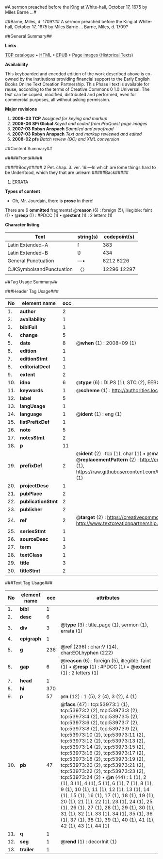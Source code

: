 #A sermon preached before the King at White-hall, October 17, 1675 by Miles Barne ...#

##Barne, Miles, d. 1709?##
A sermon preached before the King at White-hall, October 17, 1675 by Miles Barne ...
Barne, Miles, d. 1709?

##General Summary##

**Links**

[TCP catalogue](http://www.ota.ox.ac.uk/tcp/)  • 
[HTML](http://tei.it.ox.ac.uk/tcp/Texts-HTML/free/A30/A30995.html)  • 
[EPUB](http://tei.it.ox.ac.uk/tcp/Texts-EPUB/free/A30/A30995.epub) • 
[Page images (Historical Texts)](https://data.historicaltexts.jisc.ac.uk/view?pubId=eebo-12095720e&pageId=eebo-12095720e-53973-1)

**Availability**

This keyboarded and encoded edition of the
	       work described above is co-owned by the institutions
	       providing financial support to the Early English Books
	       Online Text Creation Partnership. This Phase I text is
	       available for reuse, according to the terms of Creative
	       Commons 0 1.0 Universal. The text can be copied,
	       modified, distributed and performed, even for
	       commercial purposes, all without asking permission.

**Major revisions**

1. __2006-03__ __TCP__ *Assigned for keying and markup*
1. __2006-06__ __SPi Global__ *Keyed and coded from ProQuest page images*
1. __2007-03__ __Robyn Anspach__ *Sampled and proofread*
1. __2007-03__ __Robyn Anspach__ *Text and markup reviewed and edited*
1. __2008-02__ __pfs__ *Batch review (QC) and XML conversion*

##Content Summary##

#####Front#####

#####Body#####
2 Pet. chap. 3. ver. 16.—In which are ſome things hard to be Ʋnderſtood, which they that are unlearn
#####Back#####

1. ERRATA

**Types of content**

  * Oh, Mr. Jourdain, there is **prose** in there!

There are 6 **ommitted** fragments! 
 @__reason__ (6) : foreign (5), illegible: faint (1)  •  @__resp__ (1) : #PDCC (1)  •  @__extent__ (1) : 2 letters (1)

**Character listing**


|Text|string(s)|codepoint(s)|
|---|---|---|
|Latin Extended-A|ſ|383|
|Latin Extended-B|Ʋ|434|
|General Punctuation|—•|8212 8226|
|CJKSymbolsandPunctuation|〈〉|12296 12297|

##Tag Usage Summary##

###Header Tag Usage###

|No|element name|occ|attributes|
|---|---|---|---|
|1.|__author__|2||
|2.|__availability__|1||
|3.|__biblFull__|1||
|4.|__change__|5||
|5.|__date__|8| @__when__ (1) : 2008-09 (1)|
|6.|__edition__|1||
|7.|__editionStmt__|1||
|8.|__editorialDecl__|1||
|9.|__extent__|2||
|10.|__idno__|6| @__type__ (6) : DLPS (1), STC (2), EEBO-CITATION (1), OCLC (1), VID (1)|
|11.|__keywords__|1| @__scheme__ (1) : http://authorities.loc.gov/ (1)|
|12.|__label__|5||
|13.|__langUsage__|1||
|14.|__language__|1| @__ident__ (1) : eng (1)|
|15.|__listPrefixDef__|1||
|16.|__note__|5||
|17.|__notesStmt__|2||
|18.|__p__|11||
|19.|__prefixDef__|2| @__ident__ (2) : tcp (1), char (1)  •  @__matchPattern__ (2) : ([0-9\-]+):([0-9IVX]+) (1), (.+) (1)  •  @__replacementPattern__ (2) : http://eebo.chadwyck.com/downloadtiff?vid=$1&page=$2 (1), https://raw.githubusercontent.com/textcreationpartnership/Texts/master/tcpchars.xml#$1 (1)|
|20.|__projectDesc__|1||
|21.|__pubPlace__|2||
|22.|__publicationStmt__|2||
|23.|__publisher__|2||
|24.|__ref__|2| @__target__ (2) : https://creativecommons.org/publicdomain/zero/1.0/ (1), http://www.textcreationpartnership.org/docs/. (1)|
|25.|__seriesStmt__|1||
|26.|__sourceDesc__|1||
|27.|__term__|3||
|28.|__textClass__|1||
|29.|__title__|3||
|30.|__titleStmt__|2||


###Text Tag Usage###

|No|element name|occ|attributes|
|---|---|---|---|
|1.|__bibl__|1||
|2.|__desc__|6||
|3.|__div__|3| @__type__ (3) : title_page (1), sermon (1), errata (1)|
|4.|__epigraph__|1||
|5.|__g__|236| @__ref__ (236) : char:V (14), char:EOLhyphen (222)|
|6.|__gap__|6| @__reason__ (6) : foreign (5), illegible: faint (1)  •  @__resp__ (1) : #PDCC (1)  •  @__extent__ (1) : 2 letters (1)|
|7.|__head__|1||
|8.|__hi__|370||
|9.|__p__|57| @__n__ (12) : 1 (5), 2 (4), 3 (2), 4 (1)|
|10.|__pb__|47| @__facs__ (47) : tcp:53973:1 (1), tcp:53973:2 (2), tcp:53973:3 (2), tcp:53973:4 (2), tcp:53973:5 (2), tcp:53973:6 (2), tcp:53973:7 (2), tcp:53973:8 (2), tcp:53973:9 (2), tcp:53973:10 (2), tcp:53973:11 (2), tcp:53973:12 (2), tcp:53973:13 (2), tcp:53973:14 (2), tcp:53973:15 (2), tcp:53973:16 (2), tcp:53973:17 (2), tcp:53973:18 (2), tcp:53973:19 (2), tcp:53973:20 (2), tcp:53973:21 (2), tcp:53973:22 (2), tcp:53973:23 (2), tcp:53973:24 (2)  •  @__n__ (44) : 1 (1), 2 (1), 3 (1), 4 (1), 5 (1), 6 (1), 7 (1), 8 (1), 9 (1), 10 (1), 11 (1), 12 (1), 13 (1), 14 (1), 15 (1), 16 (1), 17 (1), 18 (1), 19 (1), 20 (1), 21 (1), 22 (1), 23 (1), 24 (1), 25 (1), 26 (1), 27 (1), 28 (1), 29 (1), 30 (1), 31 (1), 32 (1), 33 (1), 34 (1), 35 (1), 36 (1), 37 (1), 38 (1), 39 (1), 40 (1), 41 (1), 42 (1), 43 (1), 44 (1)|
|11.|__q__|1||
|12.|__seg__|1| @__rend__ (1) : decorInit (1)|
|13.|__trailer__|1||

